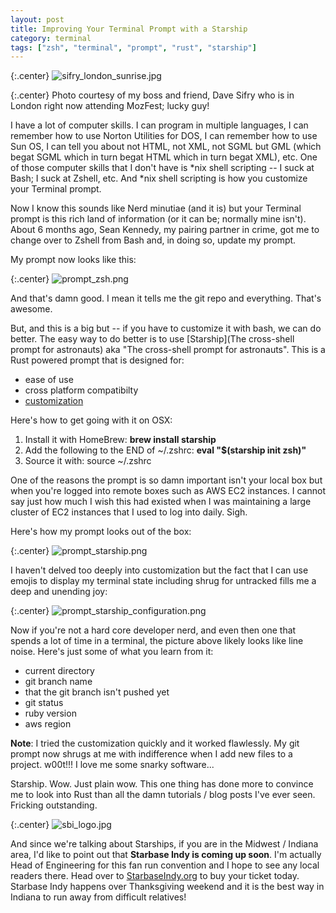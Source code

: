 ```yaml
---
layout: post
title: Improving Your Terminal Prompt with a Starship
category: terminal
tags: ["zsh", "terminal", "prompt", "rust", "starship"]
---
```

{:.center}
![sifry_london_sunrise.jpg](/blog/assets/sifry_london_sunrise.jpg)

{:.center}
Photo courtesy of my boss and friend, Dave Sifry who is in London right now attending MozFest; lucky guy!

I have a lot of computer skills.  I can program in multiple languages, I can remember how to use Norton Utilities for DOS, I can remember how to use Sun OS, I can tell you about not HTML, not XML, not SGML but GML (which begat SGML which in turn begat HTML which in turn begat XML), etc.  One of those computer skills that I don't have is *nix shell scripting -- I suck at Bash; I suck at Zshell, etc.  And *nix shell scripting is how you customize your Terminal prompt.  

Now I know this sounds like Nerd minutiae (and it is) but your Terminal prompt is this rich land of information (or it can be; normally mine isn't).  About 6 months ago, Sean Kennedy, my pairing partner in crime, got me to change over to Zshell from Bash and, in doing so, update my prompt.  

My prompt now looks like this:

{:.center}
![prompt_zsh.png](/blog/assets/prompt_zsh.png)

And that's damn good.  I mean it tells me the git repo and everything.  That's awesome.  

But, and this is a big but -- if you have to customize it with bash, we can do better.  The easy way to do better is to use [Starship](The cross-shell prompt for astronauts) aka "The cross-shell prompt for astronauts".  This is a Rust powered prompt that is designed for:

* ease of use
* cross platform compatibilty
* [customization](https://starship.rs/config/)

Here's how to get going with it on OSX:

1. Install it with HomeBrew:  **brew install starship**
2. Add the following to the END of ~/.zshrc: **eval "$(starship init zsh)"**
3. Source it with: source ~/.zshrc

One of the reasons the prompt is so damn important isn't your local box but when you're logged into remote boxes such as AWS EC2 instances.  I cannot say just how much I wish this had existed when I was maintaining a large cluster of EC2 instances that I used to log into daily.  Sigh.  

Here's how my prompt looks out of the box:

{:.center}
![prompt_starship.png](/blog/assets/prompt_starship.png)

I haven't delved too deeply into customization but the fact that I can use emojis to display my terminal state including shrug for untracked fills me a deep and unending joy:

{:.center}
![prompt_starship_configuration.png](/blog/assets/prompt_starship_configuration.png)

Now if you're not a hard core developer nerd, and even then one that spends a lot of time in a terminal, the picture above likely looks like line noise.  Here's just some of what you learn from it:

* current directory
* git branch name
* that the git branch isn't pushed yet
* git status
* ruby version
* aws region

**Note**: I tried the customization quickly and it worked flawlessly.  My git prompt now shrugs at me with indifference when I add new files to a project.  w00t!!!  I love me some snarky software...

Starship.  Wow.  Just plain wow.  This one thing has done more to convince me to look into Rust than all the damn tutorials / blog posts I've ever seen.  Fricking outstanding.

{:.center}
![sbi_logo.jpg](/blog/assets/sbi_logo.jpg)

And since we're talking about Starships, if you are in the Midwest / Indiana area, I'd like to point out that **Starbase Indy is coming up soon**.  I'm actually Head of Engineering for this fan run convention and I hope to see any local readers there.  Head over to [StarbaseIndy.org](https://www.starbaseindy.org/) to buy your ticket today.  Starbase Indy happens over Thanksgiving weekend and it is the best way in Indiana to run away from difficult relatives!  


